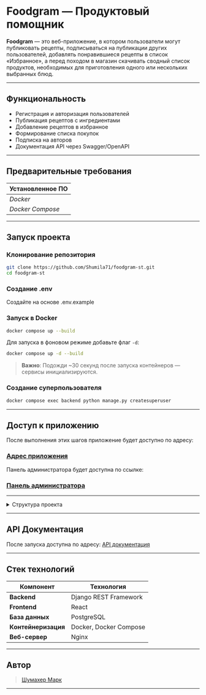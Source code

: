 # Foodgram — Продуктовый помощник

**Foodgram** — это веб-приложение, в котором пользователи могут публиковать рецепты, подписываться на публикации других пользователей, добавлять понравившиеся рецепты в список «Избранное», а перед походом в магазин скачивать сводный список продуктов, необходимых для приготовления одного или нескольких выбранных блюд.

---

## Функциональность

- Регистрация и авторизация пользователей  
- Публикация рецептов с ингредиентами
- Добавление рецептов в избранное  
- Формирование списка покупок  
- Подписка на авторов  
- Документация API через Swagger/OpenAPI  

---

## Предварительные требования

| Установленное ПО |
|------------------|
| *Docker*         | 
| *Docker Compose* |

---
## Запуск проекта

### Клонирование репозитория
```bash
git clone https://github.com/Shumila71/foodgram-st.git
cd foodgram-st
```
### Создание .env
Cоздайте на основе .env.example
### Запуск в Docker
```bash
docker compose up --build
```
Для запуска в фоновом режиме добавьте флаг `-d`:
```bash
docker compose up -d --build
```

> **Важно**: Подожди ~30 секунд после запуска контейнеров — сервисы инициализируются.

### Создание суперпользователя
```bash
docker compose exec backend python manage.py createsuperuser
```
---
## Доступ к приложению

После выполнения этих шагов приложение будет доступно по адресу: 

### [Адрес приложения](http://localhost/)

Панель администратора будет доступна по ссылке:

### [Панель администратора](http://localhost/admin)

---
 <details> <summary> Структура проекта </summary>

```bash 
foodgram-st/
├── backend/
│   ├── foodgram_back/      # Основной Django-проект
│   ├── api/                # Эндпоинты API
│   ├── recipes/            # Работа с рецептами
│   ├── users/              # Работа с пользователями
│   └── data/               # Тестовые данные
├── frontend/               # React-приложение
├── nginx/                  # Конфигурация веб-сервера
├── docker-compose.yml      # Описание docker-сервисов
└── .env                    # Переменные окружения
```

### Инфраструктура
- `nginx/` - конфигурация Nginx
- `docker-compose.yml` - описание сервисов (backend, frontend, db, nginx)
- `.env` - переменные окружения (создайте на основе .env.example)
</details>

---
## API Документация

После запуска доступна по адресу: [API документация](http://localhost/api/docs/)

---

## Стек технологий

| Компонент           | Технология             |
| ------------------- | -----------------------|
| **Backend**         | Django REST Framework  |
| **Frontend**        | React                  |
| **База данных**     | PostgreSQL             |
| **Контейнеризация** | Docker, Docker Compose |
| **Веб-сервер**      | Nginx                  |

---

## Автор

> [Шумахер Марк](https://github.com/Shumila71)

---
